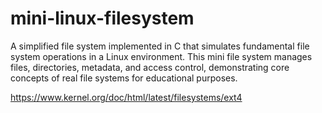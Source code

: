 # mini-linux-filesystem

A simplified file system implemented in C that simulates fundamental file system operations in a Linux environment. This mini file system manages files, directories, metadata, and access control, demonstrating core concepts of real file systems for educational purposes.

<https://www.kernel.org/doc/html/latest/filesystems/ext4>
